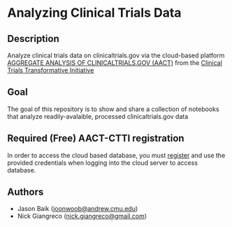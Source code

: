 # Analyzing Clinical Trials Data

## Description

Analyze clinical trials data on clinicaltrials.gov via the cloud-based platform [AGGREGATE ANALYSIS OF CLINICALTRIALS.GOV (AACT)](https://aact.ctti-clinicaltrials.org/points_to_consider) from the [Clinical Trials Transformative Initiative](https://www.ctti-clinicaltrials.org/)

## Goal

The goal of this repository is to show and share a collection of notebooks that analyze readily-avalaible, processed clinicaltrials.gov data 

## Required (Free) AACT-CTTI registration

In order to access the cloud based database, you must [register](https://aact.ctti-clinicaltrials.org/users/sign_up) and use the provided credentials when logging into the cloud server to access database.

## Authors

* Jason Baik (joonwoob@andrew.cmu.edu)
* Nick Giangreco (nick.giangreco@gmail.com)

